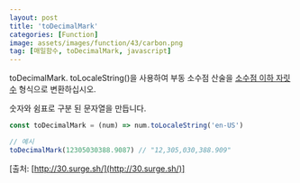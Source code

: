 ```yaml
---
layout: post
title: 'toDecimalMark'
categories: [Function]
image: assets/images/function/43/carbon.png
tag: [매일함수, toDecimalMark, javascript]
---
```


toDecimalMark. toLocaleString()을 사용하여 부동 소수점 산술을 [소수점 이하 자릿수](https://en.wikipedia.org/wiki/Decimal_mark) 형식으로 변환하십시오.

숫자와 쉼표로 구분 된 문자열을 만듭니다.

```javascript
const toDecimalMark = (num) => num.toLocaleString('en-US')

// 예시
toDecimalMark(12305030388.9087) // "12,305,030,388.909"
```

[출처: [http://30.surge.sh/](http://30.surge.sh/)]
